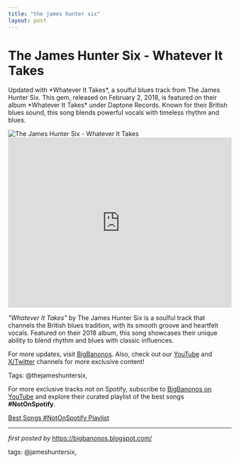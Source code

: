 ```yaml
---
title: "the james hunter six"
layout: post
---
```

<!-- Title of the Post -->
<h1 >The James Hunter Six - Whatever It Takes</h1> <!-- Introductory Text -->
<p >Updated with *Whatever It Takes*, a soulful blues track from The James Hunter Six. This gem, released on February 2, 2018, is featured on their album *Whatever It Takes* under Daptone Records. Known for their British blues sound, this song blends powerful vocals with timeless rhythm and blues.</p> <!-- Featured Image -->
<div > <img src="https://m.media-amazon.com/images/I/71LP9jrM3WL.jpg" alt="The James Hunter Six - Whatever It Takes" />
</div> <!-- YouTube Video Embed -->
<div > <iframe width="100%" height="385" src="https://www.youtube.com/embed/ZW2g2HKI6Eg" title="The James Hunter Six 'Whatever It Takes' (Official Audio)" frameborder="0" allow="accelerometer; autoplay; clipboard-write; encrypted-media; gyroscope; picture-in-picture; web-share" referrerpolicy="strict-origin-when-cross-origin" allowfullscreen></iframe>
</div> <!-- Song Information -->
<div > <p><em>"Whatever It Takes"</em> by The James Hunter Six is a soulful track that channels the British blues tradition, with its smooth groove and heartfelt vocals. Featured on their 2018 album, this song showcases their unique ability to blend rhythm and blues with classic influences.</p>
</div> <!-- Footer Links -->
<div > <p>For more updates, visit <a href="https://bigbanonos.blogspot.com/" target="_blank">BigBanonos</a>. Also, check out our <a href="https://www.youtube.com/@BigBanonos" target="_blank">YouTube</a> and <a href="https://x.com/bigbanonos" target="_blank">X/Twitter</a> channels for more exclusive content!</p>
</div> <!-- Tags -->
<p >Tags: @thejameshuntersix, </p>


<!--Subscribe and Playlist Links-->
<div>
    <p>For more exclusive tracks not on Spotify, subscribe to <a href="https://www.youtube.com/@BigBanonos" target="_blank">BigBanonos on YouTube</a> and explore their curated playlist of the best songs <strong>#NotOnSpotify</strong>.</p>
    <p><a href="https://www.youtube.com/playlist?list=PLtuNtuTatqI0kFahUCbtbfenC_ET5O_tr" target="_blank">Best Songs #NotOnSpotify Playlist<br /></a></p></div>

<hr />

<p><em>first posted by</em> <a href="https://bigbanonos.blogspot.com/" rel="noopener" target="_new">https://bigbanonos.blogspot.com/</a></p>

<p>tags: @jameshuntersix,</p>
